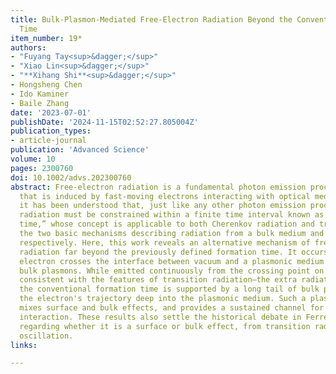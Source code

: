 ```yaml
---
title: Bulk‐Plasmon‐Mediated Free‐Electron Radiation Beyond the Conventional Formation
  Time
item_number: 19*
authors:
- "Fuyang Tay<sup>&dagger;</sup>"
- "Xiao Lin<sup>&dagger;</sup>"
- "**Xihang Shi**<sup>&dagger;</sup>"
- Hongsheng Chen
- Ido Kaminer
- Baile Zhang
date: '2023-07-01'
publishDate: '2024-11-15T02:52:27.805004Z'
publication_types:
- article-journal
publication: 'Advanced Science'
volume: 10
pages: 2300760
doi: 10.1002/advs.202300760
abstract: Free‐electron radiation is a fundamental photon emission process
  that is induced by fast‐moving electrons interacting with optical media. Historically,
  it has been understood that, just like any other photon emission process, free‐electron
  radiation must be constrained within a finite time interval known as the “formation
  time,” whose concept is applicable to both Cherenkov radiation and transition radiation,
  the two basic mechanisms describing radiation from a bulk medium and from an interface,
  respectively. Here, this work reveals an alternative mechanism of free‐electron
  radiation far beyond the previously defined formation time. It occurs when a fast
  electron crosses the interface between vacuum and a plasmonic medium supporting
  bulk plasmons. While emitted continuously from the crossing point on the interface—thus
  consistent with the features of transition radiation—the extra radiation beyond
  the conventional formation time is supported by a long tail of bulk plasmons following
  the electron's trajectory deep into the plasmonic medium. Such a plasmonic tail
  mixes surface and bulk effects, and provides a sustained channel for electron–interface
  interaction. These results also settle the historical debate in Ferrell radiation,
  regarding whether it is a surface or bulk effect, from transition radiation or plasmonic
  oscillation.
links:

---
```

